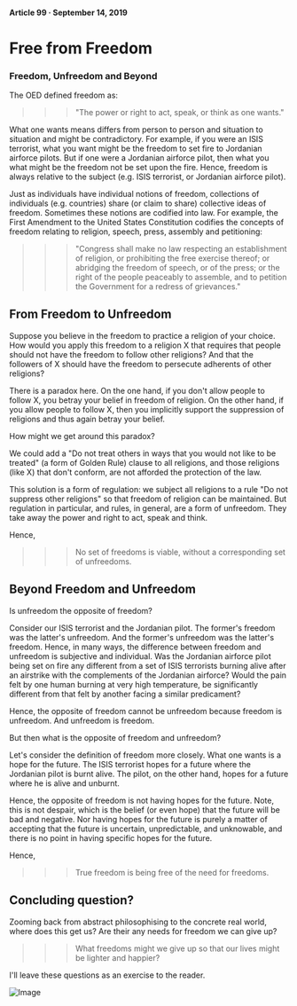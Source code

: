 #### Article 99 · September 14, 2019

# Free from Freedom

### Freedom, Unfreedom and Beyond

The OED defined freedom as:

>>> "The power or right to act, speak, or think as one wants."

What one wants means differs from person to person and situation to situation and might be contradictory. For example, if you were an ISIS terrorist, what you want might be the freedom to set fire to Jordanian airforce pilots. But if one were a Jordanian airforce pilot, then what you what might be the freedom not be set upon the fire. Hence, freedom is always relative to the subject (e.g. ISIS terrorist, or Jordanian airforce pilot).

Just as individuals have individual notions of freedom, collections of individuals (e.g. countries) share (or claim to share) collective ideas of freedom. Sometimes these notions are codified into law. For example, the First Amendment to the United States Constitution codifies the concepts of freedom relating to religion, speech, press, assembly and petitioning:

>>> "Congress shall make no law respecting an establishment of religion, or prohibiting the free exercise thereof; or abridging the freedom of speech, or of the press; or the right of the people peaceably to assemble, and to petition the Government for a redress of grievances."

## From Freedom to Unfreedom

Suppose you believe in the freedom to practice a religion of your choice. How would you apply this freedom to a religion X that requires that people should not have the freedom to follow other religions? And that the followers of X should have the freedom to persecute adherents of other religions?

There is a paradox here. On the one hand, if you don't allow people to follow X, you betray your belief in freedom of religion. On the other hand, if you allow people to follow X, then you implicitly support the suppression of religions and thus again betray your belief.

How might we get around this paradox?

We could add a "Do not treat others in ways that you would not like to be treated" (a form of Golden Rule) clause to all religions, and those religions (like X) that don't conform, are not afforded the protection of the law.

This solution is a form of regulation: we subject all religions to a rule "Do not suppress other religions" so that freedom of religion can be maintained. But regulation in particular, and rules, in general, are a form of unfreedom. They take away the power and right to act, speak and think.

Hence,

>>> No set of freedoms is viable, without a corresponding set of unfreedoms.

## Beyond Freedom and Unfreedom

Is unfreedom the opposite of freedom?

Consider our ISIS terrorist and the Jordanian pilot. The former's freedom was the latter's unfreedom. And the former's unfreedom was the latter's freedom. Hence, in many ways, the difference between freedom and unfreedom is subjective and individual. Was the Jordanian airforce pilot being set on fire any different from a set of ISIS terrorists burning alive after an airstrike with the complements of the Jordanian airforce? Would the pain felt by one human burning at very high temperature, be significantly different from that felt by another facing a similar predicament?

Hence, the opposite of freedom cannot be unfreedom because freedom is unfreedom. And unfreedom is freedom.

But then what is the opposite of freedom and unfreedom?

Let's consider the definition of freedom more closely. What one wants is a hope for the future. The ISIS terrorist hopes for a future where the Jordanian pilot is burnt alive. The pilot, on the other hand, hopes for a future where he is alive and unburnt.

Hence, the opposite of freedom is not having hopes for the future. Note, this is not despair, which is the belief (or even hope) that the future will be bad and negative. Nor having hopes for the future is purely a matter of accepting that the future is uncertain, unpredictable, and unknowable, and there is no point in having specific hopes for the future.

Hence,

>>> True freedom is being free of the need for freedoms.

## Concluding question?

Zooming back from abstract philosophising to the concrete real world, where does this get us? Are their any needs for freedom we can give up?

>>> What freedoms might we give up so that our lives might be lighter and happier?

I'll leave these questions as an exercise to the reader.

![Image](https://cdn-images-1.medium.com/max/800/1*ypiUfVtQljw65iEE9yfwGQ.jpeg)